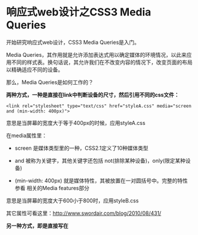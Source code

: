 响应式web设计之CSS3 Media Queries
=================================

开始研究响应式web设计，CSS3 Media Queries是入门。

Media Queries，其作用就是允许添加表达式用以确定媒体的环境情况，以此来应用不同的样式表。换句话说，其允许我们在不改变内容的情况下，改变页面的布局以精确适应不同的设备。

那么，Media Queries是如何工作的？

**两种方式，一种是直接在link中判断设备的尺寸，然后引用不同的css文件：**

	<link rel="stylesheet" type="text/css" href="styleA.css" media="screen and (min-width: 400px)">

意思是当屏幕的宽度大于等于400px的时候，应用styleA.css

在media属性里：

* screen 是媒体类型里的一种，CSS2.1定义了10种媒体类型
* and 被称为关键字，其他关键字还包括 not(排除某种设备)，only(限定某种设备)
* (min-width: 400px) 就是媒体特性，其被放置在一对圆括号中。完整的特性参看 相关的Media features部分

	<link rel="stylesheet" type="text/css" href="styleB.css"  media="screen and (min-width: 600px) and (max-width: 800px)">

意思是当屏幕的宽度大于600小于800时，应用styleB.css

其它属性可看这里：http://www.swordair.com/blog/2010/08/431/

**另一种方式，即是直接写在<style>标签里：**

	@media screen and (max-width: 600px) { /*当屏幕尺寸小于600px时，应用下面的CSS样式*/
	  .class {
		background: #ccc;
	  }
	}

写法是前面加@media，其它跟link里的media属性相同

其实基本上就是样式覆盖~，判断设备，然后引用不同的样式文件覆盖。

要注意的是由于网页会根据屏幕宽度调整布局，所以不能使用绝对宽度的布局，也不能使用具有绝对宽度的元素。这一条非常重要，否则会出现横向滚动条。

 

### 补充：media query中的not only all等关键字

今天在群里一群友问起 @media only screen and (min-width: 320px) 中only是什么意思，查了些资料。

not: not是用来排除掉某些特定的设备的，比如 @media not print（非打印设备）、

only: 用来定某种特别的媒体类型。对于支持Media Queries的移动设备来说，如果存在only关键字，移动设备的Web浏览器会忽略only关键字并直接根据后面的表达式应用样式文件。对于不支持Media Queries的设备但能够读取Media Type类型的Web浏览器，遇到only关键字时会忽略这个样式文件。

all: 所有设备，这个应该经常看到

还有其它一些：

![](http://biang.io/biangpic/blog/3c1ae09ea140119d718d58f7a1da82a8.png)

相关资料扩展：http://book.51cto.com/art/201204/328362.htm

　　　　　　  http://www.w3cplus.com/content/css3-media-queries

　　　　　　  http://www.w3.org/TR/CSS2/media.html#media-types

---

以下是demo

一个三栏布局的，在不同的尺寸下，变为两栏，再变为一栏~

![](http://biang.io/biangpic/blog/e4d24219fa24947e7629e02a15fc304f.jpg)

代码：

	<!DOCTYPE HTML>
	<html>
	<head>
	<meta charset="utf-8">
	<meta name="viewport" content="width=device-width, initial-scale=1" />
	<title>css3-media-queries-demo</title>
	<style>
	body, div, dl, dt, dd, ul, ol, li, h1, h2, h3, h4, h5, h6, pre, form, fieldset, input, textarea, p, blockquote, th, td {
		padding: 0;
		margin: 0;
	}
	.content{
		zoom:1;
	}
	.content:after{
		content: ".";
		display: block;
		height: 0;
		clear: both;
		visibility: hidden; 
	}
	.leftBox, .rightBox{
		float: left;
		width: 20%;
		height: 500px;
		margin: 5px;
		background: #ffccf7;
		display: inline;
		-webkit-transition: width 1s ease;
		-moz-transition: width 1s ease;
		-o-transition: width 1s ease;
		-ms-transition: width 2s ease;
		transition: width 1s ease;
	}
	.middleBox{
		float: left;
		width: 50%;
		height: 800px;
		margin: 5px;
		background: #b1fffc;
		display: inline;
		-webkit-transition: width 1s ease;
		-moz-transition: width 1s ease;
		-o-transition: width 1s ease;
		-ms-transition: width 1s ease;
		transition: width 1s ease;
	}
	.rightBox{
		background: #fffab1;
	}
	@media only screen and (min-width: 1024px){
		.content{
				width: 1000px;
				margin: auto
			}
	}
	@media only screen and (min-width: 400px) and (max-width: 1024px){
		.rightBox{
			width: 0;
		}
		.leftBox{ width: 30%}
		.middleBox{ width: 65%}
	}
	@media only screen and (max-width: 400px){
		.leftBox, .rightBox, .middleBox{ 
			width: 98%;
			height: 200px;
		}
	}
	</style>
	</head>

	<body>
	<div class="content">
	  <div class="leftBox"></div>
	  <div class="middleBox"></div>
	  <div class="rightBox"></div>
	</div>
	</body>
	</html>
